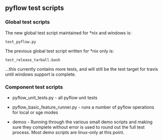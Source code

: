 
## pyflow test scripts

### Global test scripts

The new global test script maintained for *nix and windows is:

    test_pyflow.py


The previous global test script written for *nix only is:

    test_release_tarball.bash


...this currently contains more tests, and will still be the test target for
travis until windows support is complete.


### Component test scripts

* pyflow_unit_tests.py - all pyflow unit tests

* pyflow_basic_feature_runner.py - runs a number of pyflow operations for
  local or sge modes

* demos - Running through the various small demo scripts and making sure they
  complete without error is used to round out the full test process. Most demo
  scripts are linux-only at this point.

